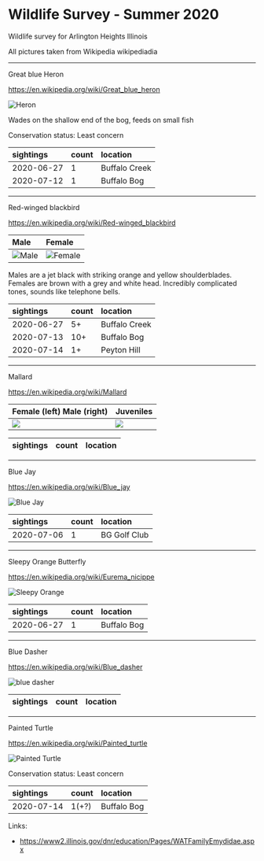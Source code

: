 
# Wildlife Survey - Summer 2020

Wildlife survey for Arlington Heights Illinois

All pictures taken from Wikipedia wikipediadia

-------

Great blue Heron

https://en.wikipedia.org/wiki/Great_blue_heron

![Heron](https://upload.wikimedia.org/wikipedia/commons/6/67/GBHfish5.jpg)

Wades on the shallow end of the bog, feeds on small fish

Conservation status: Least concern

| sightings   | count | location
| :---------- | :---- | :-------
|  2020-06-27 | 1     | Buffalo Creek
|  2020-07-12 | 1     | Buffalo Bog

-------

Red-winged blackbird

https://en.wikipedia.org/wiki/Red-winged_blackbird

| Male | Female
| :--- | :------
| ![Male](https://upload.wikimedia.org/wikipedia/commons/6/60/Agelaius_phoeniceus_0110_taxo.jpg) | ![Female](https://upload.wikimedia.org/wikipedia/commons/d/db/Agelaius_phoeniceus2.jpg)

Males are a jet black with striking orange and yellow shoulderblades. Females are brown with a grey and white head.
Incredibly complicated tones, sounds like telephone bells.

| sightings  | count | location
| :--------- | :---- | :-------
| 2020-06-27 | 5+    | Buffalo Creek
| 2020-07-13 | 10+   | Buffalo Bog
| 2020-07-14 | 1+    | Peyton Hill

-------

Mallard

https://en.wikipedia.org/wiki/Mallard

| Female (left) Male (right) | Juveniles
| :------------------------- | :--------
| ![](https://upload.wikimedia.org/wikipedia/commons/b/bf/Anas_platyrhynchos_male_female_quadrat.jpg) | ![](https://upload.wikimedia.org/wikipedia/commons/a/ad/Anas_platyrhynchos_juvenile_JdP_2013-06-14_n01_retusche.jpg)

| sightings  | count | location
| :--------- | :---- | :-------

-------

Blue Jay

https://en.wikipedia.org/wiki/Blue_jay

![Blue Jay](https://upload.wikimedia.org/wikipedia/commons/8/8d/Bluejay_%28Cyanocitta_cristata%29_%281547%29_-_Relic38.jpg)

| sightings  | count | location
| :--------- | :---- | :-------
| 2020-07-06 | 1     | BG Golf Club

-------

Sleepy Orange Butterfly

https://en.wikipedia.org/wiki/Eurema_nicippe

![Sleepy Orange](https://upload.wikimedia.org/wikipedia/commons/3/30/Sleepy_Orange%2C_Megan_McCarty47.jpg)

| sightings  | count | location
| :--------- | :---- | :-------
| 2020-06-27 | 1     | Buffalo Bog

-------

Blue Dasher

https://en.wikipedia.org/wiki/Blue_dasher

![blue dasher](https://upload.wikimedia.org/wikipedia/commons/8/8d/Pachydiplax_longipennis_Blue_Dasher_1500px.jpg)

| sightings  | count | location
| :--------- | :---- | :-------


-------

Painted Turtle

https://en.wikipedia.org/wiki/Painted_turtle

![Painted Turtle](https://upload.wikimedia.org/wikipedia/commons/4/43/Painted_Turtle_%2814541060047%29.jpg)



Conservation status: Least concern

| sightings  | count | location
| :--------- | :---- | :-------
| 2020-07-14 | 1(+?) | Buffalo Bog


Links:
- https://www2.illinois.gov/dnr/education/Pages/WATFamilyEmydidae.aspx

